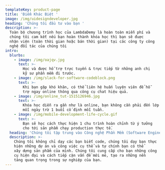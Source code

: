 ```yaml
---
templateKey: product-page
title: 'Điểm Khác Biệt '
image: /img/uidesigndeveloper.jpg
heading: 'Chúng tôi đầu tư vào bạn '
description: >-
  Toàn bộ chưong trình học của LambdaDemy là hoàn toàn miễn phí và
  chúng tôi cam kết nếu bạn hoàn thành khóa học thì bạn sẽ đuợc
  nhận viện (toàn thời gian hoặc bán thời gian) tại các công ty công
  nghệ đối tác của chúng tôi 
intro:
  blurbs:
    - image: /img/oajqv.jpg
      text: >-
        Học và được hỗ trợ trực tuyến & trực tiếp từ những anh chị
        kỹ sư phần mềm đi trước. 
    - image: /img/slack-for-software-codeblock.png
      text: >-
        Khi bạn gặp khó khăn, có thể liên hệ huấn luyện viên để hỗ
        trợ ngay online thông qua công cụ chat hiệu quả. 
    - image: /img/online_tut-1515126946.jpg
      text: >-
        Khóa học diễn ra gần như là online, bạn không cần phải đến lớp
        mỗi ngày trừ 1 buổi cố định mỗi tuần. 
    - image: /img/mobile-development-life-cycle.gif
      text: >-
        Bạn sẽ học cách thực hiện 1 chu trình hoàn chỉnh từ ý tưởng
        cho tới sản phẩm chạy production thực tế. 
  heading: 'Chúng tôi tập trung vào Công nghệ Phần Mềm (Software Engineering) '
  description: >-
    Chúng tôi không chỉ dạy các bạn biết code, chúng tôi dạy bạn thực
    hiện những dự án và công việc cụ thể và tự chính bạn có thể
    xây dựng sản phẩm của mình. Chúng tôi cung cấp cho bạn những công
    cụ hiện đại và cách tiếp cận vấn đề mới mẻ, tạo ra những nền
    tảng quan trọng trong sự nghiệp của bạn.
---
```


